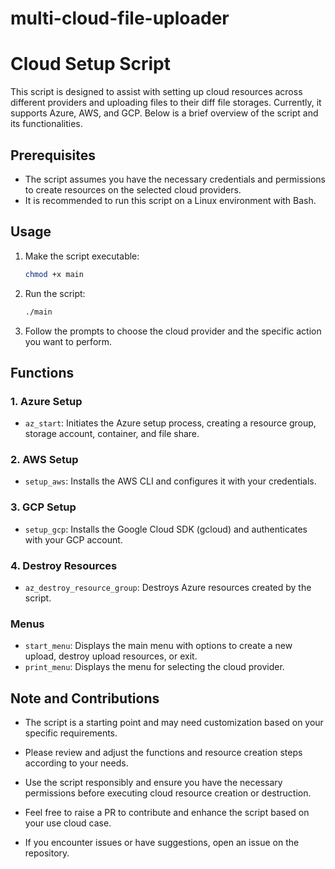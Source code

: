 # multi-cloud-file-uploader

# Cloud Setup Script

This script is designed to assist with setting up cloud resources across different providers and uploading files to their diff file storages. Currently, it supports Azure, AWS, and GCP. Below is a brief overview of the script and its functionalities.

## Prerequisites
- The script assumes you have the necessary credentials and permissions to create resources on the selected cloud providers.
- It is recommended to run this script on a Linux environment with Bash.

## Usage
1. Make the script executable:
    ```bash
    chmod +x main
    ```
2. Run the script:
    ```bash
    ./main
    ```
3. Follow the prompts to choose the cloud provider and the specific action you want to perform.

## Functions

### 1. Azure Setup
- `az_start`: Initiates the Azure setup process, creating a resource group, storage account, container, and file share.

### 2. AWS Setup
- `setup_aws`: Installs the AWS CLI and configures it with your credentials.

### 3. GCP Setup
- `setup_gcp`: Installs the Google Cloud SDK (gcloud) and authenticates with your GCP account.

### 4. Destroy Resources
- `az_destroy_resource_group`: Destroys Azure resources created by the script.

### Menus
- `start_menu`: Displays the main menu with options to create a new upload, destroy upload resources, or exit.
- `print_menu`: Displays the menu for selecting the cloud provider.
  
## Note and Contributions

- The script is a starting point and may need customization based on your specific requirements.

- Please review and adjust the functions and resource creation steps according to your needs.

- Use the script responsibly and ensure you have the necessary permissions before executing cloud resource creation or destruction.

- Feel free to raise a PR to contribute and enhance the script based on your use cloud case. 

- If you encounter issues or have suggestions, open an issue on the repository.

